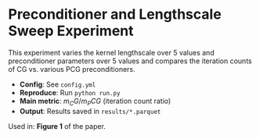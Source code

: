 # Preconditioner and Lengthscale Sweep Experiment

This experiment varies the kernel lengthscale over 5 values and preconditioner parameters over 5 values and compares the iteration counts of CG vs. various PCG preconditioners.

- **Config**: See `config.yml`
- **Reproduce**: Run `python run.py`
- **Main metric**: $m_CG / m_PCG$ (iteration count ratio)
- **Output**: Results saved in `results/*.parquet`

Used in: **Figure 1** of the paper.

